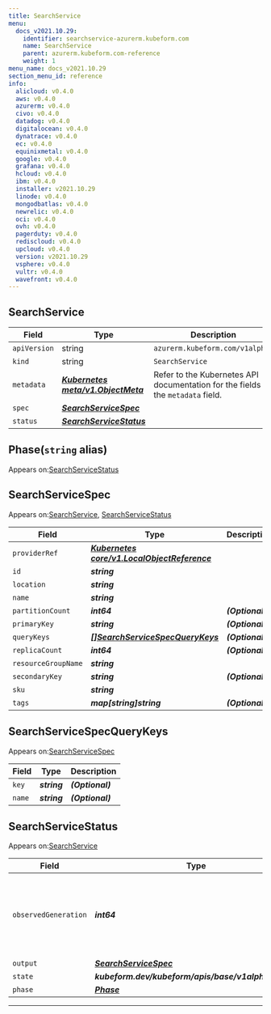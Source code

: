 ```yaml
---
title: SearchService
menu:
  docs_v2021.10.29:
    identifier: searchservice-azurerm.kubeform.com
    name: SearchService
    parent: azurerm.kubeform.com-reference
    weight: 1
menu_name: docs_v2021.10.29
section_menu_id: reference
info:
  alicloud: v0.4.0
  aws: v0.4.0
  azurerm: v0.4.0
  civo: v0.4.0
  datadog: v0.4.0
  digitalocean: v0.4.0
  dynatrace: v0.4.0
  ec: v0.4.0
  equinixmetal: v0.4.0
  google: v0.4.0
  grafana: v0.4.0
  hcloud: v0.4.0
  ibm: v0.4.0
  installer: v2021.10.29
  linode: v0.4.0
  mongodbatlas: v0.4.0
  newrelic: v0.4.0
  oci: v0.4.0
  ovh: v0.4.0
  pagerduty: v0.4.0
  rediscloud: v0.4.0
  upcloud: v0.4.0
  version: v2021.10.29
  vsphere: v0.4.0
  vultr: v0.4.0
  wavefront: v0.4.0
---
```


## SearchService
| Field | Type | Description |
| ------ | ----- | ----------- |
| `apiVersion` | string | `azurerm.kubeform.com/v1alpha1` |
|    `kind` | string | `SearchService` |
| `metadata` | ***[Kubernetes meta/v1.ObjectMeta](https://v1-18.docs.kubernetes.io/docs/reference/generated/kubernetes-api/v1.18/#objectmeta-v1-meta)***|Refer to the Kubernetes API documentation for the fields of the `metadata` field.|
| `spec` | ***[SearchServiceSpec](#searchservicespec)***||
| `status` | ***[SearchServiceStatus](#searchservicestatus)***||
## Phase(`string` alias)

Appears on:[SearchServiceStatus](#searchservicestatus)

## SearchServiceSpec

Appears on:[SearchService](#searchservice), [SearchServiceStatus](#searchservicestatus)

| Field | Type | Description |
| ------ | ----- | ----------- |
| `providerRef` | ***[Kubernetes core/v1.LocalObjectReference](https://v1-18.docs.kubernetes.io/docs/reference/generated/kubernetes-api/v1.18/#localobjectreference-v1-core)***||
| `id` | ***string***||
| `location` | ***string***||
| `name` | ***string***||
| `partitionCount` | ***int64***| ***(Optional)*** |
| `primaryKey` | ***string***| ***(Optional)*** |
| `queryKeys` | ***[[]SearchServiceSpecQueryKeys](#searchservicespecquerykeys)***| ***(Optional)*** |
| `replicaCount` | ***int64***| ***(Optional)*** |
| `resourceGroupName` | ***string***||
| `secondaryKey` | ***string***| ***(Optional)*** |
| `sku` | ***string***||
| `tags` | ***map[string]string***| ***(Optional)*** |
## SearchServiceSpecQueryKeys

Appears on:[SearchServiceSpec](#searchservicespec)

| Field | Type | Description |
| ------ | ----- | ----------- |
| `key` | ***string***| ***(Optional)*** |
| `name` | ***string***| ***(Optional)*** |
## SearchServiceStatus

Appears on:[SearchService](#searchservice)

| Field | Type | Description |
| ------ | ----- | ----------- |
| `observedGeneration` | ***int64***| ***(Optional)*** Resource generation, which is updated on mutation by the API Server.|
| `output` | ***[SearchServiceSpec](#searchservicespec)***| ***(Optional)*** |
| `state` | ***kubeform.dev/kubeform/apis/base/v1alpha1.State***| ***(Optional)*** |
| `phase` | ***[Phase](#phase)***| ***(Optional)*** |
---
